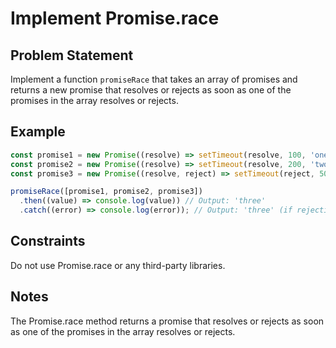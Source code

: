 # Implement Promise.race

## Problem Statement
Implement a function `promiseRace` that takes an array of promises and returns a new promise that resolves or rejects as soon as one of the promises in the array resolves or rejects.

## Example
```javascript
const promise1 = new Promise((resolve) => setTimeout(resolve, 100, 'one'));
const promise2 = new Promise((resolve) => setTimeout(resolve, 200, 'two'));
const promise3 = new Promise((resolve, reject) => setTimeout(reject, 50, 'three'));

promiseRace([promise1, promise2, promise3])
  .then((value) => console.log(value)) // Output: 'three'
  .catch((error) => console.log(error)); // Output: 'three' (if rejection happens first)
```

## Constraints
Do not use Promise.race or any third-party libraries.

## Notes
The Promise.race method returns a promise that resolves or rejects as soon as one of the promises in the array resolves or rejects.
